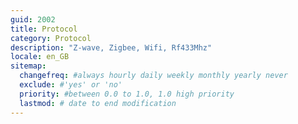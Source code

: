 ```yaml
---
guid: 2002
title: Protocol
category: Protocol
description: "Z-wave, Zigbee, Wifi, Rf433Mhz"
locale: en_GB
sitemap:
  changefreq: #always hourly daily weekly monthly yearly never
  exclude: #'yes' or 'no'
  priority: #between 0.0 to 1.0, 1.0 high priority
  lastmod: # date to end modification
---
```

